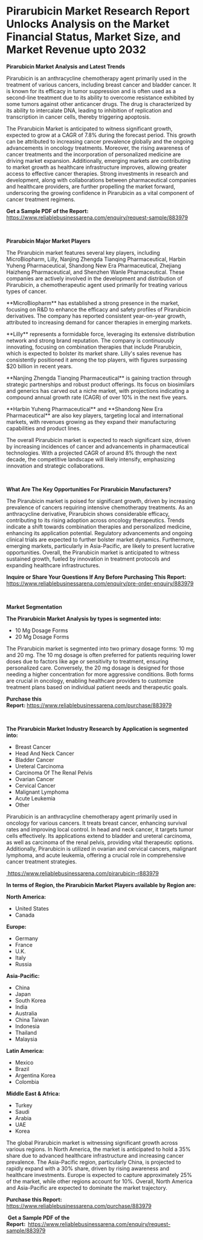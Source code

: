 <p><h1>Pirarubicin Market Research Report Unlocks Analysis on the Market Financial Status, Market Size, and Market Revenue upto 2032</h1></p><p><strong>Pirarubicin Market Analysis and Latest Trends</strong></p>
<p><p>Pirarubicin is an anthracycline chemotherapy agent primarily used in the treatment of various cancers, including breast cancer and bladder cancer. It is known for its efficacy in tumor suppression and is often used as a second-line treatment due to its ability to overcome resistance exhibited by some tumors against other anticancer drugs. The drug is characterized by its ability to intercalate DNA, leading to inhibition of replication and transcription in cancer cells, thereby triggering apoptosis.</p><p>The Pirarubicin Market is anticipated to witness significant growth, expected to grow at a CAGR of 7.8% during the forecast period. This growth can be attributed to increasing cancer prevalence globally and the ongoing advancements in oncology treatments. Moreover, the rising awareness of cancer treatments and the incorporation of personalized medicine are driving market expansion. Additionally, emerging markets are contributing to market growth as healthcare infrastructure improves, allowing greater access to effective cancer therapies. Strong investments in research and development, along with collaborations between pharmaceutical companies and healthcare providers, are further propelling the market forward, underscoring the growing confidence in Pirarubicin as a vital component of cancer treatment regimens.</p></p>
<p><strong>Get a Sample PDF of the Report:&nbsp;</strong> <a href="https://www.reliablebusinessarena.com/enquiry/request-sample/883979?utm_campaign=2719&utm_medium=2&utm_source=Github&utm_content=ia&utm_term=19042025&utm_id=pirarubicin">https://www.reliablebusinessarena.com/enquiry/request-sample/883979</a></p>
<p>&nbsp;</p>
<p><strong>Pirarubicin Major Market Players</strong></p>
<p><p>The Pirarubicin market features several key players, including MicroBiopharm, Lilly, Nanjing Zhengda Tianqing Pharmaceutical, Harbin Yuheng Pharmaceutical, Shandong New Era Pharmaceutical, Zhejiang Haizheng Pharmaceutical, and Shenzhen Wanle Pharmaceutical. These companies are actively involved in the development and distribution of Pirarubicin, a chemotherapeutic agent used primarily for treating various types of cancer.</p><p>**MicroBiopharm** has established a strong presence in the market, focusing on R&D to enhance the efficacy and safety profiles of Pirarubicin derivatives. The company has reported consistent year-on-year growth, attributed to increasing demand for cancer therapies in emerging markets.</p><p>**Lilly** represents a formidable force, leveraging its extensive distribution network and strong brand reputation. The company is continuously innovating, focusing on combination therapies that include Pirarubicin, which is expected to bolster its market share. Lilly's sales revenue has consistently positioned it among the top players, with figures surpassing $20 billion in recent years.</p><p>**Nanjing Zhengda Tianqing Pharmaceutical** is gaining traction through strategic partnerships and robust product offerings. Its focus on biosimilars and generics has carved out a niche market, with projections indicating a compound annual growth rate (CAGR) of over 10% in the next five years.</p><p>**Harbin Yuheng Pharmaceutical** and **Shandong New Era Pharmaceutical** are also key players, targeting local and international markets, with revenues growing as they expand their manufacturing capabilities and product lines.</p><p>The overall Pirarubicin market is expected to reach significant size, driven by increasing incidences of cancer and advancements in pharmaceutical technologies. With a projected CAGR of around 8% through the next decade, the competitive landscape will likely intensify, emphasizing innovation and strategic collaborations.</p></p>
<p>&nbsp;</p>
<p><strong>What Are The Key Opportunities For Pirarubicin Manufacturers?</strong></p>
<p><p>The Pirarubicin market is poised for significant growth, driven by increasing prevalence of cancers requiring intensive chemotherapy treatments. As an anthracycline derivative, Pirarubicin shows considerable efficacy, contributing to its rising adoption across oncology therapeutics. Trends indicate a shift towards combination therapies and personalized medicine, enhancing its application potential. Regulatory advancements and ongoing clinical trials are expected to further bolster market dynamics. Furthermore, emerging markets, particularly in Asia-Pacific, are likely to present lucrative opportunities. Overall, the Pirarubicin market is anticipated to witness sustained growth, fueled by innovation in treatment protocols and expanding healthcare infrastructures.</p></p>
<p><strong>Inquire or Share Your Questions If Any Before Purchasing This Report:</strong> <a href="https://www.reliablebusinessarena.com/enquiry/pre-order-enquiry/883979?utm_campaign=2719&utm_medium=2&utm_source=Github&utm_content=ia&utm_term=19042025&utm_id=pirarubicin">https://www.reliablebusinessarena.com/enquiry/pre-order-enquiry/883979</a></p>
<p>&nbsp;</p>
<p><strong>Market Segmentation</strong></p>
<p><strong>The Pirarubicin Market Analysis by types is segmented into:</strong></p>
<p><ul><li>10 Mg Dosage Forms</li><li>20 Mg Dosage Forms</li></ul></p>
<p><p>The Pirarubicin market is segmented into two primary dosage forms: 10 mg and 20 mg. The 10 mg dosage is often preferred for patients requiring lower doses due to factors like age or sensitivity to treatment, ensuring personalized care. Conversely, the 20 mg dosage is designed for those needing a higher concentration for more aggressive conditions. Both forms are crucial in oncology, enabling healthcare providers to customize treatment plans based on individual patient needs and therapeutic goals.</p></p>
<p><strong>Purchase this Report:&nbsp;</strong><a href="https://www.reliablebusinessarena.com/purchase/883979?utm_campaign=2719&utm_medium=2&utm_source=Github&utm_content=ia&utm_term=19042025&utm_id=pirarubicin">https://www.reliablebusinessarena.com/purchase/883979</a></p>
<p>&nbsp;</p>
<p><strong>The Pirarubicin Market Industry Research by Application is segmented into:</strong></p>
<p><ul><li>Breast Cancer</li><li>Head And Neck Cancer</li><li>Bladder Cancer</li><li>Ureteral Carcinoma</li><li>Carcinoma Of The Renal Pelvis</li><li>Ovarian Cancer</li><li>Cervical Cancer</li><li>Malignant Lymphoma</li><li>Acute Leukemia</li><li>Other</li></ul></p>
<p><p>Pirarubicin is an anthracycline chemotherapy agent primarily used in oncology for various cancers. It treats breast cancer, enhancing survival rates and improving local control. In head and neck cancer, it targets tumor cells effectively. Its applications extend to bladder and ureteral carcinoma, as well as carcinoma of the renal pelvis, providing vital therapeutic options. Additionally, Pirarubicin is utilized in ovarian and cervical cancers, malignant lymphoma, and acute leukemia, offering a crucial role in comprehensive cancer treatment strategies.</p></p>
<p><a href="https://www.reliablebusinessarena.com/pirarubicin-r883979?utm_campaign=2719&utm_medium=2&utm_source=Github&utm_content=ia&utm_term=19042025&utm_id=pirarubicin">&nbsp;https://www.reliablebusinessarena.com/pirarubicin-r883979</a></p>
<p><strong>In terms of Region, the Pirarubicin Market Players available by Region are:</strong></p>
<p>
    <p> <strong> North America: </strong>
        <ul>
            <li>United States</li>
            <li>Canada</li>
        </ul>
        </p> 
    <p> <strong> Europe: </strong>
        <ul>
            <li>Germany</li>
            <li>France</li>
            <li>U.K.</li>
            <li>Italy</li>
            <li>Russia</li>
        </ul>
        </p> 
    <p> <strong> Asia-Pacific: </strong>
        <ul>
            <li>China</li>
            <li>Japan</li>
            <li>South Korea</li>
            <li>India</li>
            <li>Australia</li>
            <li>China Taiwan</li>
            <li>Indonesia</li>
            <li>Thailand</li>
            <li>Malaysia</li>
        </ul>
        </p> 
    <p> <strong> Latin America: </strong>
        <ul>
            <li>Mexico</li>
            <li>Brazil</li>
            <li>Argentina Korea</li>
            <li>Colombia</li>
        </ul>
        </p> 
    <p> <strong> Middle East & Africa: </strong>
        <ul>
            <li>Turkey</li>
            <li>Saudi</li>
            <li>Arabia</li>
            <li>UAE</li>
            <li>Korea</li>
        </ul>
    </p>
    </p>
<p><p>The global Pirarubicin market is witnessing significant growth across various regions. In North America, the market is anticipated to hold a 35% share due to advanced healthcare infrastructure and increasing cancer prevalence. The Asia-Pacific region, particularly China, is projected to rapidly expand with a 30% share, driven by rising awareness and healthcare investments. Europe is expected to capture approximately 25% of the market, while other regions account for 10%. Overall, North America and Asia-Pacific are expected to dominate the market trajectory.</p></p>
<p><strong>Purchase this Report: </strong><a href="https://www.reliablebusinessarena.com/purchase/883979?utm_campaign=2719&utm_medium=2&utm_source=Github&utm_content=ia&utm_term=19042025&utm_id=pirarubicin">https://www.reliablebusinessarena.com/purchase/883979</a></p>
<p>&nbsp;<strong>Get a Sample PDF of the Report:&nbsp;&nbsp;</strong><a href="https://www.reliablebusinessarena.com/enquiry/request-sample/883979?utm_campaign=2719&utm_medium=2&utm_source=Github&utm_content=ia&utm_term=19042025&utm_id=pirarubicin">https://www.reliablebusinessarena.com/enquiry/request-sample/883979</a></p>
<p><strong></strong></p>
<p><p></p><p></p><p></p></p>
